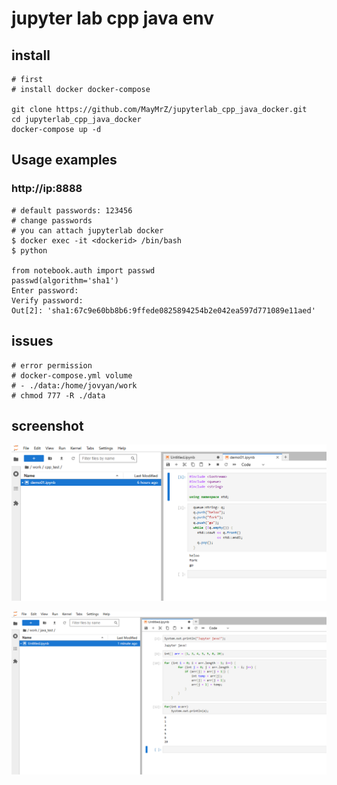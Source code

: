 # jupyter lab cpp java env

## install
```
# first
# install docker docker-compose

git clone https://github.com/MayMrZ/jupyterlab_cpp_java_docker.git
cd jupyterlab_cpp_java_docker
docker-compose up -d
```

## Usage examples
### http://ip:8888
```
# default passwords: 123456
# change passwords
# you can attach jupyterlab docker
$ docker exec -it <dockerid> /bin/bash
$ python

from notebook.auth import passwd
passwd(algorithm='sha1')
Enter password:
Verify password:
Out[2]: 'sha1:67c9e60bb8b6:9ffede0825894254b2e042ea597d771089e11aed'

```

## issues
```
# error permission
# docker-compose.yml volume
# - ./data:/home/jovyan/work
# chmod 777 -R ./data

```

## screenshot

![jupyter cpp](/images/cpp.png "jupyter cpp screenshot")


![jupyter cpp](/images/java.png "jupyter java screenshot")
